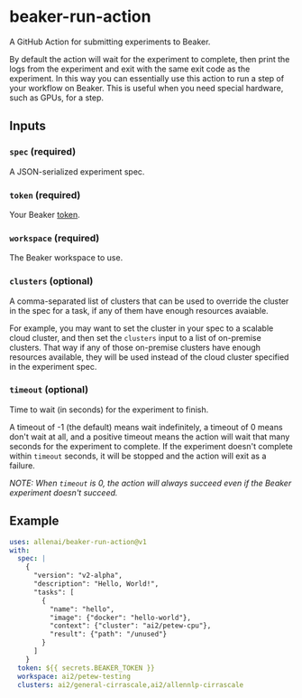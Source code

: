 # beaker-run-action

A GitHub Action for submitting experiments to Beaker.

By default the action will wait for the experiment to complete, then print the logs
from the experiment and exit with the same exit code as the experiment.
In this way you can essentially use this action to run a step of your workflow on Beaker.
This is useful when you need special hardware, such as GPUs, for a step.

## Inputs

### `spec` (required)

A JSON-serialized experiment spec.

### `token` (required)

Your Beaker [token](https://beaker.org/user).

### `workspace` (required)

The Beaker workspace to use.

### `clusters` (optional)

A comma-separated list of clusters that can be used to override the cluster
in the spec for a task, if any of them have enough resources avaiable.

For example, you may want to set the cluster in your spec to a scalable cloud cluster,
and then set the `clusters` input to a list of on-premise clusters.
That way if any of those on-premise clusters have enough resources available,
they will be used instead of the cloud cluster specified in the experiment spec.

### `timeout` (optional)

Time to wait (in seconds) for the experiment to finish.

A timeout of -1 (the default) means wait indefinitely, a timeout of 0 means don't wait at all,
and a positive timeout means the action will wait that many seconds for the experiment to complete. If the experiment doesn't complete within `timeout` seconds, it will be stopped and the action will exit as a failure.

*NOTE: When `timeout` is 0, the action will always succeed even if the Beaker experiment doesn't succeed.*

## Example

```yaml
uses: allenai/beaker-run-action@v1
with:
  spec: |
    {
      "version": "v2-alpha",
      "description": "Hello, World!",
      "tasks": [
        {
          "name": "hello",
          "image": {"docker": "hello-world"},
          "context": {"cluster": "ai2/petew-cpu"},
          "result": {"path": "/unused"}
        }
      ]
    }
  token: ${{ secrets.BEAKER_TOKEN }}
  workspace: ai2/petew-testing
  clusters: ai2/general-cirrascale,ai2/allennlp-cirrascale
```
